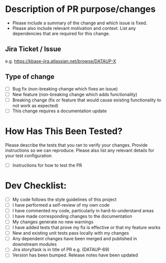 # Description of PR purpose/changes

* Please include a summary of the change and which issue is fixed. 
* Please also include relevant motivation and context. List any dependencies that are required for this change.

## Jira Ticket / Issue #
e.g. https://kbase-jira.atlassian.net/browse/DATAUP-X

## Type of change

- [ ] Bug fix (non-breaking change which fixes an issue)
- [ ] New feature (non-breaking change which adds functionality)
- [ ] Breaking change (fix or feature that would cause existing functionality to not work as expected)
- [ ] This change requires a documentation update

# How Has This Been Tested?

Please describe the tests that you ran to verify your changes. Provide instructions so we can reproduce. Please also list any relevant details for your test configuration

- [ ] Instructions for how to test the PR

# Dev Checklist:

- [ ] My code follows the style guidelines of this project
- [ ] I have performed a self-review of my own code
- [ ] I have commented my code, particularly in hard-to-understand areas
- [ ] I have made corresponding changes to the documentation
- [ ] My changes generate no new warnings
- [ ] I have added tests that prove my fix is effective or that my feature works
- [ ] New and existing unit tests pass locally with my changes
- [ ] Any dependent changes have been merged and published in downstream modules
- [ ] Jira story/task is in title of PR e.g. (DATAUP-69)
- [ ] Version has been bumped. Release notes have been updated
